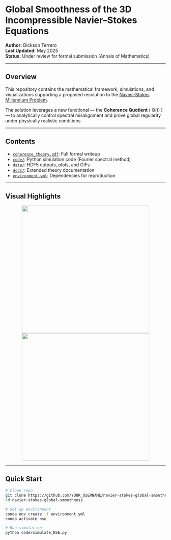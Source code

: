 # Global Smoothness of the 3D Incompressible Navier–Stokes Equations

**Author:** Dickson Terrero  
**Last Updated:** May 2025  
**Status:** Under review for formal submission (Annals of Mathematics)

---

## Overview

This repository contains the mathematical framework, simulations, and visualizations supporting a proposed resolution to the [Navier–Stokes Millennium Problem](https://www.claymath.org/millennium-problems/navier%E2%80%93stokes-equation).

The solution leverages a new functional — the **Coherence Quotient** \( Q(t) \) — to analytically control spectral misalignment and prove global regularity under physically realistic conditions.

---

## Contents

- [`coherence_theory.pdf`](./coherence_theory.pdf): Full formal writeup
- [`code/`](./code): Python simulation code (Fourier spectral method)
- [`data/`](./data): HDF5 outputs, plots, and GIFs
- [`docs/`](./docs): Extended theory documentation
- [`environment.yml`](./environment.yml): Dependencies for reproduction

---

## Visual Highlights

<p align="center">
  <img src="data/plots/Q_vs_time.png" width="400"/>
  <img src="data/plots/spectrum_decay.png" width="400"/>
</p>

---

## Quick Start

```bash
# Clone repo
git clone https://github.com/YOUR_USERNAME/navier-stokes-global-smoothness.git
cd navier-stokes-global-smoothness

# Set up environment
conda env create -f environment.yml
conda activate nse

# Run simulation
python code/simulate_NSE.py
